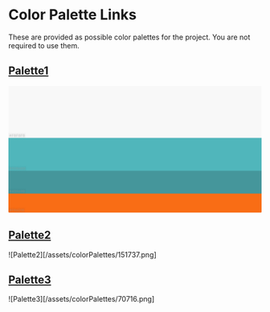 # Color Palette Links
These are provided as possible color palettes for the project. You are not required to use them.

## [Palette1](https://colorhunt.co/palette/152714)
![Palette1](/assets/colorPalettes/152714.png)

## [Palette2](https://colorhunt.co/palette/151737)
![Palette2][/assets/colorPalettes/151737.png]

## [Palette3](https://colorhunt.co/palette/70716)
![Palette3][/assets/colorPalettes/70716.png]